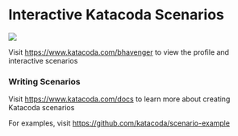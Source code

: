 # Interactive Katacoda Scenarios

[![](http://shields.katacoda.com/katacoda/bhavenger/count.svg)](https://www.katacoda.com/bhavenger "Get your profile on Katacoda.com")

Visit https://www.katacoda.com/bhavenger to view the profile and interactive scenarios

### Writing Scenarios
Visit https://www.katacoda.com/docs to learn more about creating Katacoda scenarios

For examples, visit https://github.com/katacoda/scenario-example
